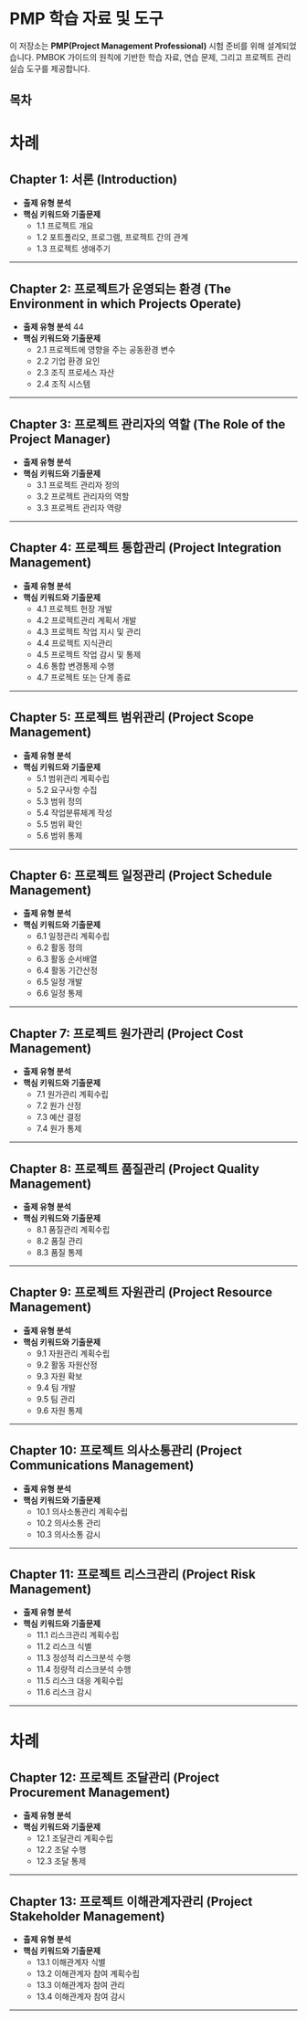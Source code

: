 # PMP 학습 자료 및 도구

이 저장소는 **PMP(Project Management Professional)** 시험 준비를 위해 설계되었습니다. PMBOK 가이드의 원칙에 기반한 학습 자료, 연습 문제, 그리고 프로젝트 관리 실습 도구를 제공합니다.

## 목차

# 차례

## Chapter 1: 서론 (Introduction)
- **출제 유형 분석** 
- **핵심 키워드와 기출문제**  
  - 1.1 프로젝트 개요 
  - 1.2 포트폴리오, 프로그램, 프로젝트 간의 관계 
  - 1.3 프로젝트 생애주기 

---

## Chapter 2: 프로젝트가 운영되는 환경 (The Environment in which Projects Operate)
- **출제 유형 분석** 44
- **핵심 키워드와 기출문제**  
  - 2.1 프로젝트에 영향을 주는 공동환경 변수
  - 2.2 기업 환경 요인 
  - 2.3 조직 프로세스 자산 
  - 2.4 조직 시스템 
 
---

## Chapter 3: 프로젝트 관리자의 역할 (The Role of the Project Manager)
- **출제 유형 분석** 
- **핵심 키워드와 기출문제**  
  - 3.1 프로젝트 관리자 정의 
  - 3.2 프로젝트 관리자의 역할 
  - 3.3 프로젝트 관리자 역량 

---

## Chapter 4: 프로젝트 통합관리 (Project Integration Management)
- **출제 유형 분석** 
- **핵심 키워드와 기출문제**
  - 4.1 프로젝트 헌장 개발
  - 4.2 프로젝트관리 계획서 개발
  - 4.3 프로젝트 작업 지시 및 관리
  - 4.4 프로젝트 지식관리
  - 4.5 프로젝트 작업 감시 및 통제
  - 4.6 통합 변경통제 수행
  - 4.7 프로젝트 또는 단계 종료
---

## Chapter 5: 프로젝트 범위관리 (Project Scope Management)
- **출제 유형 분석** 
- **핵심 키워드와 기출문제**
  - 5.1 범위관리 계획수립 
  - 5.2 요구사항 수집
  - 5.3 범위 정의
  - 5.4 작업분류체계 작성 
  - 5.5 범위 확인 
  - 5.6 범위 통제 

---

## Chapter 6: 프로젝트 일정관리 (Project Schedule Management)
- **출제 유형 분석** 
- **핵심 키워드와 기출문제**
  - 6.1 일정관리 계획수립 
  - 6.2 활동 정의 
  - 6.3 활동 순서배열 
  - 6.4 활동 기간산정 
  - 6.5 일정 개발 
  - 6.6 일정 통제 

---

## Chapter 7: 프로젝트 원가관리 (Project Cost Management)
- **출제 유형 분석** 
- **핵심 키워드와 기출문제**
  - 7.1 원가관리 계획수립 
  - 7.2 원가 산정 
  - 7.3 예산 결정 
  - 7.4 원가 통제 

---

## Chapter 8: 프로젝트 품질관리 (Project Quality Management)
- **출제 유형 분석** 
- **핵심 키워드와 기출문제**
  - 8.1 품질관리 계획수립 
  - 8.2 품질 관리 
  - 8.3 품질 통제 


---

## Chapter 9: 프로젝트 자원관리 (Project Resource Management)
- **출제 유형 분석** 
- **핵심 키워드와 기출문제**
  - 9.1 자원관리 계획수립 
  - 9.2 활동 자원산정 
  - 9.3 자원 확보 
  - 9.4 팀 개발 
  - 9.5 팀 관리 
  - 9.6 자원 통제 

---

## Chapter 10: 프로젝트 의사소통관리 (Project Communications Management)
- **출제 유형 분석** 
- **핵심 키워드와 기출문제**
  - 10.1 의사소통관리 계획수립 
  - 10.2 의사소통 관리 
  - 10.3 의사소통 감시 

---

## Chapter 11: 프로젝트 리스크관리 (Project Risk Management)
- **출제 유형 분석** 
- **핵심 키워드와 기출문제**
  - 11.1 리스크관리 계획수립 
  - 11.2 리스크 식별 
  - 11.3 정성적 리스크분석 수행 
  - 11.4 정량적 리스크분석 수행 
  - 11.5 리스크 대응 계획수립 
  - 11.6 리스크 감시 

---

# 차례

## Chapter 12: 프로젝트 조달관리 (Project Procurement Management)
- **출제 유형 분석** 
- **핵심 키워드와 기출문제**
  - 12.1 조달관리 계획수립 
  - 12.2 조달 수행 
  - 12.3 조달 통제 

---

## Chapter 13: 프로젝트 이해관계자관리 (Project Stakeholder Management)
- **출제 유형 분석** 
- **핵심 키워드와 기출문제**
  - 13.1 이해관계자 식별 
  - 13.2 이해관계자 참여 계획수립 
  - 13.3 이해관계자 참여 관리 
  - 13.4 이해관계자 참여 감시 

---

